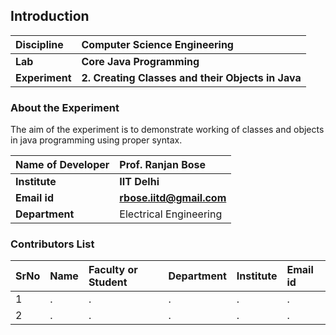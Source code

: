 ## Introduction


<b>Discipline | <b>Computer Science Engineering
:--|:--|
<b> Lab | <b> Core Java Programming
<b> Experiment|     <b> 2. Creating Classes and their Objects in Java 

### About the Experiment 

The aim of the experiment is to demonstrate working of classes and objects in java programming using proper syntax.

<b>Name of Developer | <b> Prof. Ranjan Bose 
:--|:--|
<b> Institute | <b>  IIT Delhi
<b> Email id|     <b>  rbose.iitd@gmail.com
<b> Department |  Electrical Engineering

### Contributors List

SrNo | Name | Faculty or Student | Department| Institute | Email id
:--|:--|:--|:--|:--|:--|
1 | . | . | . | . | .
2 | . | . | . | . | .
